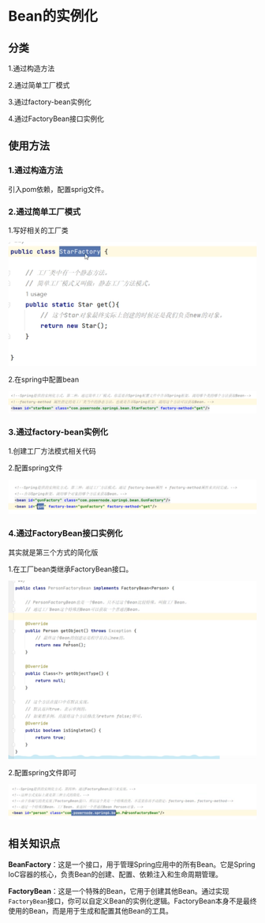 # Bean的实例化

## 分类

1.通过构造方法

2.通过简单工厂模式

3.通过factory-bean实例化

4.通过FactoryBean接口实例化

## 使用方法

### 1.通过构造方法

引入pom依赖，配置sprig文件。



### 2.通过简单工厂模式

1.写好相关的工厂类

![image-20240808155313780](../../TyporaImage/Spring/image-20240808155313780.png)

2.在spring中配置bean

![image-20240808155117882](../../TyporaImage/Spring/image-20240808155117882.png)

### 3.通过factory-bean实例化

1.创建工厂方法模式相关代码

2.配置spring文件

![image-20240808160204154](../../TyporaImage/Spring/image-20240808160204154.png)

### 4.通过FactoryBean接口实例化

其实就是第三个方式的简化版

1.在工厂bean类继承FactoryBean接口。

![image-20240808162213520](../../TyporaImage/Spring/image-20240808162213520.png)

2.配置spring文件即可

![image-20240808162238132](../../TyporaImage/Spring/image-20240808162238132.png)

## 相关知识点



**BeanFactory**：这是一个接口，用于管理Spring应用中的所有Bean。它是Spring IoC容器的核心，负责Bean的创建、配置、依赖注入和生命周期管理。

**FactoryBean**：这是一个特殊的Bean，它用于创建其他Bean。通过实现`FactoryBean`接口，你可以自定义Bean的实例化逻辑。FactoryBean本身不是最终使用的Bean，而是用于生成和配置其他Bean的工具。